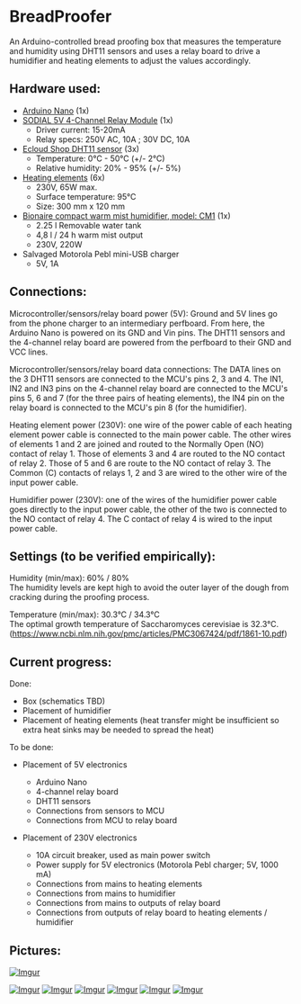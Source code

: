 # BreadProofer
An Arduino-controlled bread proofing box that measures the temperature and humidity using DHT11 sensors and uses a relay board to drive a humidifier and heating elements to adjust the values accordingly.

## Hardware used:

- [Arduino Nano](https://www.amazon.de/dp/B06XR1PPCL/ref=pe_386171_37038021_TE_3p_dp_1) (1x)
- [SODIAL 5V 4-Channel Relay Module](https://www.amazon.de/dp/B00L8VFVTK) (1x)
    - Driver current: 15-20mA
    - Relay specs:  250V AC, 10A ; 30V DC, 10A
- [Ecloud Shop DHT11 sensor](https://www.amazon.de/dp/B01MQNMCKV) (3x)
    - Temperature: 0°C - 50°C (+/- 2°C)
    - Relative humidity: 20% - 95% (+/- 5%)
- [Heating elements](http://www.conrad.be/ce/nl/product/189297/Thermo-Verwarmingsfolie-Zelfklevend-230-V-65-W-Veiligheidstype-IPX4-l-x-b-300-mm-x-120-mm) (6x)
    - 230V, 65W max.
    - Surface temperature: 95°C
    - Size: 300 mm x 120 mm
- [Bionaire compact warm mist humidifier, model: CM1](http://www.bionaireeurope.com/Product.aspx?cid=1194&pid=7402) (1x)
    - 2.25 l Removable water tank
    - 4,8 l / 24 h warm mist output
    - 230V, 220W
- Salvaged Motorola Pebl mini-USB charger
    - 5V, 1A

## Connections:

Microcontroller/sensors/relay board power (5V): Ground and 5V lines go from the phone charger to an intermediary perfboard.
From here, the Arduino Nano is powered on its GND and Vin pins. The DHT11 sensors and the 4-channel relay board are powered from the perfboard to their GND and VCC lines.

Microcontroller/sensors/relay board data connections: The DATA lines on the 3 DHT11 sensors are connected to the MCU's pins 2, 3 and 4.
The IN1, IN2 and IN3 pins on the 4-channel relay board are connected to the MCU's pins 5, 6 and 7 (for the three pairs of heating elements), the IN4 pin on the relay board is connected to the MCU's pin 8 (for the humidifier).

Heating element power (230V): one wire of the power cable of each heating element power cable is connected to the main power cable. The other wires of elements 1 and 2 are joined and routed to the Normally Open (NO) contact of relay 1. Those of elements 3 and 4 are routed to the NO contact of relay 2. Those of 5 and 6 are route to the NO contact of relay 3. The Common (C) contacts of relays 1, 2 and 3 are wired to the other wire of the input power cable.

Humidifier power (230V): one of the wires of the humidifier power cable goes directly to the input power cable, the other of the two is connected to the NO contact of relay 4. The C contact of relay 4 is wired to the input power cable.

## Settings (to be verified empirically):

Humidity (min/max): 60% / 80%  
The humidity levels are kept high to avoid the outer layer of the dough from cracking during the proofing process.

Temperature (min/max): 30.3°C / 34.3°C  
The optimal growth temperature of Saccharomyces cerevisiae is 32.3°C. (https://www.ncbi.nlm.nih.gov/pmc/articles/PMC3067424/pdf/1861-10.pdf)

## Current progress:

Done:
- Box (schematics TBD)
- Placement of humidifier
- Placement of heating elements (heat transfer might be insufficient so extra heat sinks may be needed to spread the heat)

To be done:
- Placement of 5V electronics
    - Arduino Nano
    - 4-channel relay board
    - DHT11 sensors
    - Connections from sensors to MCU
    - Connections from MCU to relay board

- Placement of 230V electronics
    - 10A circuit breaker, used as main power switch
    - Power supply for 5V electronics (Motorola Pebl charger; 5V, 1000 mA)
    - Connections from mains to heating elements
    - Connections from mains to humidifier
    - Connections from mains to outputs of relay board
    - Connections from outputs of relay board to heating elements / humidifier


## Pictures:

[![Imgur](http://i.imgur.com/R9KHoGP.jpg)](http://imgur.com/a/kUsNQ)

[![Imgur](http://i.imgur.com/tIC3VmRm.jpg)](http://i.imgur.com/tIC3VmR.jpg)
[![Imgur](http://i.imgur.com/KduqnEqm.jpg)](http://i.imgur.com/KduqnEq.jpg)
[![Imgur](http://i.imgur.com/sEzSUT2m.jpg)](http://i.imgur.com/sEzSUT2.jpg)
[![Imgur](http://i.imgur.com/USNG6VQm.jpg)](http://i.imgur.com/USNG6VQ.jpg)
[![Imgur](http://i.imgur.com/82RdciXm.jpg)](http://i.imgur.com/82RdciX.jpg)
[![Imgur](http://i.imgur.com/0Koec39m.jpg)](http://i.imgur.com/0Koec39.jpg)
